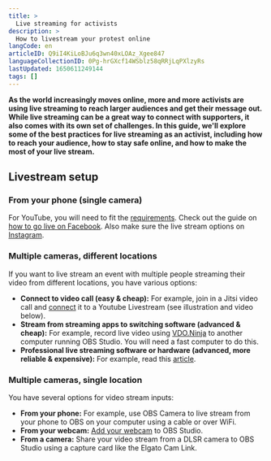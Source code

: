 ```yaml
---
title: >
  Live streaming for activists
description: >
  How to livestream your protest online
langCode: en
articleID: Q9iI4KiLoBJu6q3wn40xLOAz_Xgee847
languageCollectionID: 0Pg-hrGXcf14WSblz58qRRjLqPXlzyRs
lastUpdated: 1650611249144
tags: []
---
```


**As the world increasingly moves online, more and more activists are using live streaming to reach larger audiences and get their message out. While live streaming can be a great way to connect with supporters, it also comes with its own set of challenges. In this guide, we'll explore some of the best practices for live streaming as an activist, including how to reach your audience, how to stay safe online, and how to make the most of your live stream.**

## **Livestream setup**

### From your phone (single camera)

For YouTube, you will need to fit the [requirements](https://support.google.com/youtube/answer/9228390). Check out the guide on [how to go live on Facebook](https://www.facebook.com/business/help/1884140525218868?id=1123223941353904). Also make sure the live stream options on [Instagram](https://help.instagram.com/272122157758915/).

### **Multiple cameras, different locations**

If you want to live stream an event with multiple people streaming their video from different locations, you have various options:

-   **Connect to video call (easy & cheap):** For example, join in a Jitsi video call and [connect](https://www.youtube.com/watch?v=970gdTXZXOs) it to a Youtube Livestream (see illustration and video below).
-   **Stream from streaming apps to switching software (advanced & cheap):** For example, record live video using [VDO.Ninja](https://vdo.ninja/) to another computer running OBS Studio. You will need a fast computer to do this.
-   **Professional live streaming software or hardware (advanced, more reliable & expensive):** For example, read this [article](https://www.dacast.com/blog/simulcast-streaming/).

<div></div><div></div>

### Multiple cameras, single location

You have several options for video stream inputs:

-   **From your phone:** For example, use OBS Camera to live stream from your phone to OBS on your computer using a cable or over WiFi.
-   **From your webcam:** [Add your webcam](https://www.wikihow.com/Add-a-Webcam-to-OBS-on-PC-or-Mac) to OBS Studio.
-   **From a camera:** Share your video stream from a DLSR camera to OBS Studio using a capture card like the Elgato Cam Link.

<div></div>